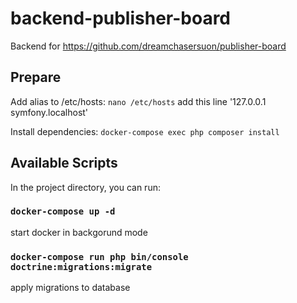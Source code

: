# backend-publisher-board
Backend for https://github.com/dreamchasersuon/publisher-board

## Prepare

Add alias to /etc/hosts: 
`nano /etc/hosts`
add this line '127.0.0.1 symfony.localhost'

Install dependencies:
`docker-compose exec php composer install`

## Available Scripts

In the project directory, you can run:

### `docker-compose up -d`
start docker in backgorund mode
### `docker-compose run php bin/console doctrine:migrations:migrate`
apply migrations to database
